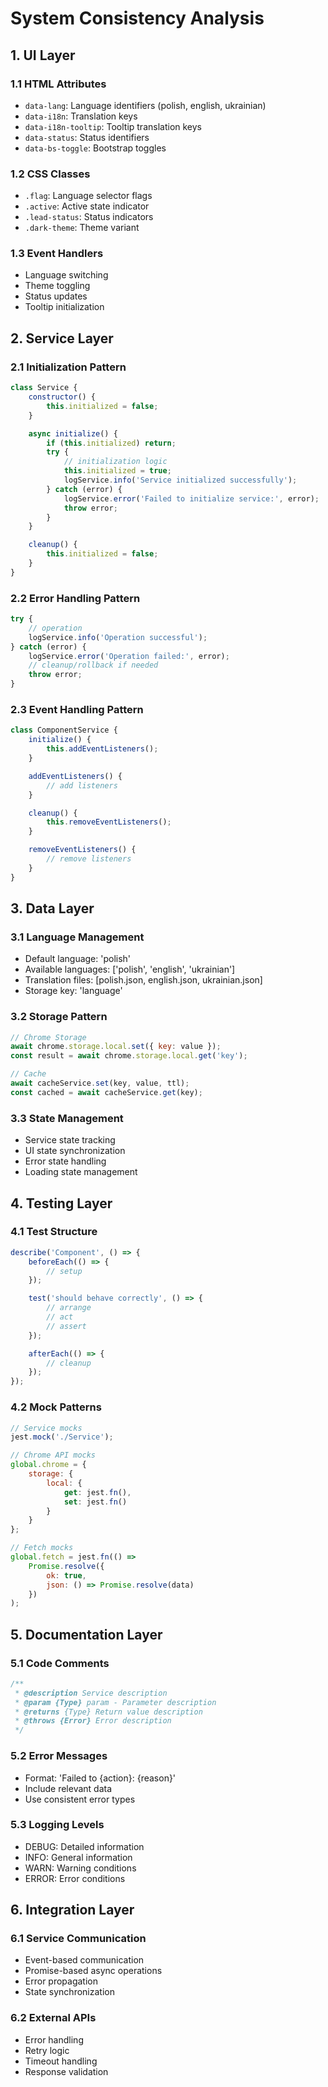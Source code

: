 # System Consistency Analysis

## 1. UI Layer

### 1.1 HTML Attributes
- `data-lang`: Language identifiers (polish, english, ukrainian)
- `data-i18n`: Translation keys
- `data-i18n-tooltip`: Tooltip translation keys
- `data-status`: Status identifiers
- `data-bs-toggle`: Bootstrap toggles

### 1.2 CSS Classes
- `.flag`: Language selector flags
- `.active`: Active state indicator
- `.lead-status`: Status indicators
- `.dark-theme`: Theme variant

### 1.3 Event Handlers
- Language switching
- Theme toggling
- Status updates
- Tooltip initialization

## 2. Service Layer

### 2.1 Initialization Pattern
```javascript
class Service {
    constructor() {
        this.initialized = false;
    }

    async initialize() {
        if (this.initialized) return;
        try {
            // initialization logic
            this.initialized = true;
            logService.info('Service initialized successfully');
        } catch (error) {
            logService.error('Failed to initialize service:', error);
            throw error;
        }
    }

    cleanup() {
        this.initialized = false;
    }
}
```

### 2.2 Error Handling Pattern
```javascript
try {
    // operation
    logService.info('Operation successful');
} catch (error) {
    logService.error('Operation failed:', error);
    // cleanup/rollback if needed
    throw error;
}
```

### 2.3 Event Handling Pattern
```javascript
class ComponentService {
    initialize() {
        this.addEventListeners();
    }

    addEventListeners() {
        // add listeners
    }

    cleanup() {
        this.removeEventListeners();
    }

    removeEventListeners() {
        // remove listeners
    }
}
```

## 3. Data Layer

### 3.1 Language Management
- Default language: 'polish'
- Available languages: ['polish', 'english', 'ukrainian']
- Translation files: [polish.json, english.json, ukrainian.json]
- Storage key: 'language'

### 3.2 Storage Pattern
```javascript
// Chrome Storage
await chrome.storage.local.set({ key: value });
const result = await chrome.storage.local.get('key');

// Cache
await cacheService.set(key, value, ttl);
const cached = await cacheService.get(key);
```

### 3.3 State Management
- Service state tracking
- UI state synchronization
- Error state handling
- Loading state management

## 4. Testing Layer

### 4.1 Test Structure
```javascript
describe('Component', () => {
    beforeEach(() => {
        // setup
    });

    test('should behave correctly', () => {
        // arrange
        // act
        // assert
    });

    afterEach(() => {
        // cleanup
    });
});
```

### 4.2 Mock Patterns
```javascript
// Service mocks
jest.mock('./Service');

// Chrome API mocks
global.chrome = {
    storage: {
        local: {
            get: jest.fn(),
            set: jest.fn()
        }
    }
};

// Fetch mocks
global.fetch = jest.fn(() =>
    Promise.resolve({
        ok: true,
        json: () => Promise.resolve(data)
    })
);
```

## 5. Documentation Layer

### 5.1 Code Comments
```javascript
/**
 * @description Service description
 * @param {Type} param - Parameter description
 * @returns {Type} Return value description
 * @throws {Error} Error description
 */
```

### 5.2 Error Messages
- Format: 'Failed to {action}: {reason}'
- Include relevant data
- Use consistent error types

### 5.3 Logging Levels
- DEBUG: Detailed information
- INFO: General information
- WARN: Warning conditions
- ERROR: Error conditions

## 6. Integration Layer

### 6.1 Service Communication
- Event-based communication
- Promise-based async operations
- Error propagation
- State synchronization

### 6.2 External APIs
- Error handling
- Retry logic
- Timeout handling
- Response validation 